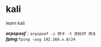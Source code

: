 # kali
learn kali   

***arpspoof***：`arpspoof -i 网卡 -t 目标IP 网关`   
***fping***:`fping -asg 192.168.x.0/24`
